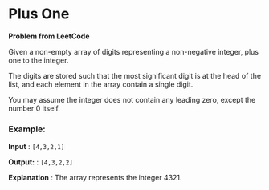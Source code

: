# Plus One

**Problem from LeetCode**

Given a non-empty array of digits representing a non-negative integer, plus one to the integer.

The digits are stored such that the most significant digit is at the head of the list, and each element in the array contain a single digit.

You may assume the integer does not contain any leading zero, except the number 0 itself.

### Example:
**Input** : `[4,3,2,1]`

**Output:** : `[4,3,2,2]`

**Explanation** : The array represents the integer 4321.
